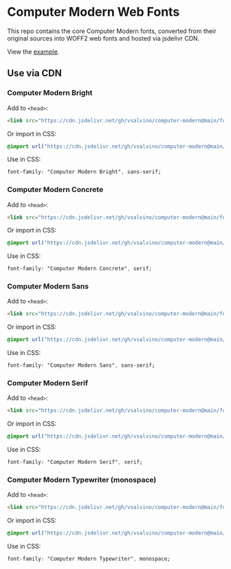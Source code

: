 Computer Modern Web Fonts
=========================

This repo contains the core Computer Modern fonts, converted from their original
sources into WOFF2 web fonts and hosted via jsdelivr CDN.

View the [example](https://cdn.jsdelivr.net/gh/vsalvino/computer-modern@main/example.html).


Use via CDN
-----------

### Computer Modern Bright

Add to `<head>`:
```html
<link src="https://cdn.jsdelivr.net/gh/vsalvino/computer-modern@main/fonts/bright.css" rel="stylesheet">
```

Or import in CSS:
```css
@import url("https://cdn.jsdelivr.net/gh/vsalvino/computer-modern@main/fonts/bright.css");
```

Use in CSS:
```css
font-family: "Computer Modern Bright", sans-serif;
```

### Computer Modern Concrete

Add to `<head>`:
```html
<link src="https://cdn.jsdelivr.net/gh/vsalvino/computer-modern@main/fonts/concrete.css" rel="stylesheet">
```

Or import in CSS:
```css
@import url("https://cdn.jsdelivr.net/gh/vsalvino/computer-modern@main/fonts/concrete.css");
```

Use in CSS:
```css
font-family: "Computer Modern Concrete", serif;
```

### Computer Modern Sans

Add to `<head>`:
```html
<link src="https://cdn.jsdelivr.net/gh/vsalvino/computer-modern@main/fonts/sans.css" rel="stylesheet">
```

Or import in CSS:
```css
@import url("https://cdn.jsdelivr.net/gh/vsalvino/computer-modern@main/fonts/sans.css");
```

Use in CSS:
```css
font-family: "Computer Modern Sans", sans-serif;
```

### Computer Modern Serif

Add to `<head>`:
```html
<link src="https://cdn.jsdelivr.net/gh/vsalvino/computer-modern@main/fonts/serif.css" rel="stylesheet">
```

Or import in CSS:
```css
@import url("https://cdn.jsdelivr.net/gh/vsalvino/computer-modern@main/fonts/serif.css");
```

Use in CSS:
```css
font-family: "Computer Modern Serif", serif;
```

### Computer Modern Typewriter (monospace)

Add to `<head>`:
```html
<link src="https://cdn.jsdelivr.net/gh/vsalvino/computer-modern@main/fonts/typewriter.css" rel="stylesheet">
```

Or import in CSS:
```css
@import url("https://cdn.jsdelivr.net/gh/vsalvino/computer-modern@main/fonts/typewriter.css");
```

Use in CSS:
```css
font-family: "Computer Modern Typewriter", monospace;
```
